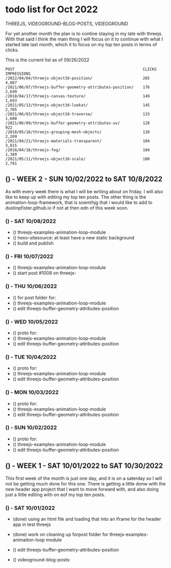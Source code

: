 # todo list for Oct 2022

THREEJS, VIDEOGROUND-BLOG-POSTS, VIDEOGROUND

For yet another month the plan is to contine staying in my late with threejs. With that said I think the main thing I will focus on it to continue with what I started late last month, which it to focus on my top ten posts in terms of clicks.

This is the current list as of 09/26/2022
```
POST                                                        CLICKS  IMPRESSIONS
/2022/04/04/threejs-object3d-position/                      285     4,887
/2021/06/07/threejs-buffer-geometry-attributes-position/    176     2,649
/2018/04/17/threejs-canvas-texture/                         149     1,693
/2021/05/13/threejs-object3d-lookat/                        145     2,705
/2021/06/03/threejs-object3d-traverse/                      133     1,600
/2021/06/09/threejs-buffer-geometry-attributes-uv/          128     922
/2018/05/16/threejs-grouping-mesh-objects/                  110     2,269
/2021/04/21/threejs-materials-transparent/                  104     3,815
/2018/04/16/threejs-fog/                                    104     1,389
/2021/05/11/threejs-object3d-scale/                         100     2,781
```

## () - WEEK 2 - SUN 10/02/2022 to SAT 10/8/2022

As with every week there is what I will be writing about on friday. I will also like to keep up with editing my top ten posts. The other thing is the animation-loop-framework, that is soemthjg that i would like to add to dustinpfister.github.io if not at then edn of this week soon.

### () - SAT 10/08/2022
* () threejs-examples-animation-loop-module
* () hexo-sitesource: at least have a new static background
* () build and publish

### () - FRI 10/07/2022
* () threejs-examples-animation-loop-module
* () start post #1008 on threejs-

### () - THU 10/06/2022
* () for post folder for:
* () threejs-examples-animation-loop-module
* () edit threejs-buffer-geometry-attributes-position

### () - WED 10/05/2022
* () proto for:
* () threejs-examples-animation-loop-module
* () edit threejs-buffer-geometry-attributes-position

### () - TUE 10/04/2022
* () proto for:
* () threejs-examples-animation-loop-module
* () edit threejs-buffer-geometry-attributes-position

### () - MON 10/03/2022
* () proto for:
* () threejs-examples-animation-loop-module
* () edit threejs-buffer-geometry-attributes-position

### () - SUN 10/02/2022
* () proto for:
* () threejs-examples-animation-loop-module
* () edit threejs-buffer-geometry-attributes-position


## () - WEEK 1 - SAT 10/01/2022 to SAT 10/30/2022

This first week of the month is just one day, and it is on a saterday so I will not be getting much done for this one. There is getting a little donw with the new header app project that I want to move forward with, and also doing just a little editing with on eof my top ten posts.

### () - SAT 10/01/2022
* (done) using an html file and loading that into an iframe for the header app in test threejs
* (done) work on cleaning up forpost folder for threejs-examples-animaiton-loop module

* () edit threejs-buffer-geometry-attributes-position
* () videoground-blog-posts: 

